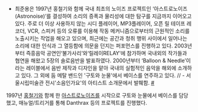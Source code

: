  -
    최준용은 1997년 홍철기와 함께 국내 최초의 노이즈 프로젝트인 ‘아스트로노이즈(Astronoise)’를 결성하여 소리의
    증폭과 물리성에 대한 탐구를 지금까지 이어오고 있다. 주로 더 이상 사용하지 않는 시디 플레이어, MP3플레이어, 오픈
    릴 테이프 레코더, VCR, 스피커 등의 오류를 이용해 작동 메커니즘으로부터의 근원적인 소리를 노출시키는 작업을 해오고
    있으며, 최근에는 공간과 청취 행위 사이에서 일어나는 소리에 대한 인식과 그 열등함에 의문을 던지는 퍼포먼스를
    진행하고 있다. 2003년부터 즉흥음악 공연인‘불가사리’와‘릴레이RELAY’에 참가하며 국내외의 작가들과 협연을
    해왔고 5장의 솔로음반을 발표하였다. 2000년부터 ‘Balloon & Needle’이라는 레이블에서 음반 제작과 디자인을
    맡아 국내의 실험적인 음악을 해외에 소개하고 있다. 그 외에 둠 메탈 밴드인 '구토와 눈물'에서 베이스를 연주하고 있다.
    //
    \- 서울시립미술관 전시'소음인가요'의 아티스트 소개문에서 발췌함.
    [\#](/http://sema.seoul.go.kr/korean/exhibition/exhibitionView.jsp?seq=345&iPage=1&iListCont=10&sSrchType=x&sSrchValuEx=&iTcnt=0&iPageCont=10&iCurrPage=1&pDateGubun=&pTypeGubunAll=&sStartDate=&sEndDate= "wikilink")

1997년 [홍철기와](/홍철기 "wikilink") 함께 한 [아스트로노이즈를](/아스트로노이즈 "wikilink") 시작으로
구토와 눈물에서 베이스를 담당했고, 매뉴얼/트리거를 통해 Danthrax 등의 프로젝트를 진행했다.